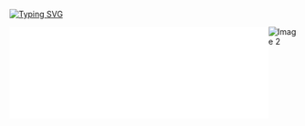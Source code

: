 [![Typing SVG](https://readme-typing-svg.demolab.com?font=Fira+Code&size=30&duration=3000&pause=1000&color=00FFAC&repeat=false&random=false&width=435&lines=Competitive+programming)](https://git.io/typing-svg)

<div style="display: flex; flex-direction: row;">
    <img src="https://raw.githubusercontent.com/biswa-rx/CF-Status/main/output/light_card.svg#gh-light-mode-only" alt="Image 1" style="width: 45%;">
    <img src="https://raw.githubusercontent.com/biswa-rx/CF-Status/main/output/light_card.svg#gh-dark-mode-only" alt="Image 1" style="width: 45%;">
    <img src="https://leetcard.jacoblin.cool/biswa_rx?theme=light&font=Karma%20Grotesk&ext=heatmap" alt="Image 2" style="width: 50%;">
</div>

<!--
**biswa-rx/biswa-rx** is a ✨ _special_ ✨ repository because its `README.md` (this file) appears on your GitHub profile.

Here are some ideas to get you started:

- 🔭 I’m currently working on ...
- 🌱 I’m currently learning ...
- 👯 I’m looking to collaborate on ...
- 🤔 I’m looking for help with ...
- 💬 Ask me about ...
- 📫 How to reach me: ...
- 😄 Pronouns: ...
- ⚡ Fun fact: ...
-->
